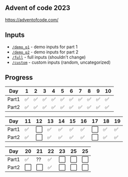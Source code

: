 ## Advent of code 2023
https://adventofcode.com/

## Inputs
 - [`/demo_p1`](/demo_p1) - demo inputs for part 1
 - [`/demo_p2`](/demo_p2) - demo inputs for part 2
 - [`/full`](/full) - full inputs (shouldn't change)
 - [`/custom`](/custom) - custom inputs (random, uncategorized)

## Progress

| Day   | 1 | 2 | 3 | 4 | 5 | 6 | 7 | 8 | 9 | 10 |
|-------|---|---|---|---|---|---|---|---|---|----|
| Part1 | ✅ | ✅ | ✅ | ✅ | ✅ | ✅ | ✅ | ✅ | ✅ | ✅  |
| Part2 | ✅ | ✅ | ✅ | ✅ | ✅ | ✅ | ✅ | ✅ | ✅ | ✅  |

| Day   | 11 | 12 | 13 | 14 | 15 | 16 | 17 | 18 | 19 |
|-------|----|----|----|----|----|----|----|----|----|
| Part1 | ✅  | ⬜  | ✅  | ✅  | ✅  | ✅  | ⬜  | ✅  | ✅  |
| Part2 | ✅  | ⬜  | ✅  | ✅  | ✅  | ✅  | ⬜  | ✅  | ✅  |

| Day   | 20 | 21 | 22 | 23 | 25 | 25 |
|-------|----|----|----|----|----|----|
| Part1 | ✅  | ?? | ✅  | ⬜  | ⬜  | ⬜  |
| Part2 | ⬜  | ⬜  | ✅  | ⬜  | ⬜  | ⬜  |
